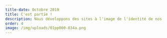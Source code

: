 ```yaml
---
title-date: Octobre 2019
title: C'est partie !
description: Nous développons des sites à l'image de l'identité de nos clients.
order: 4
image: /img/uploads/01pp000-034a.png
---
```


